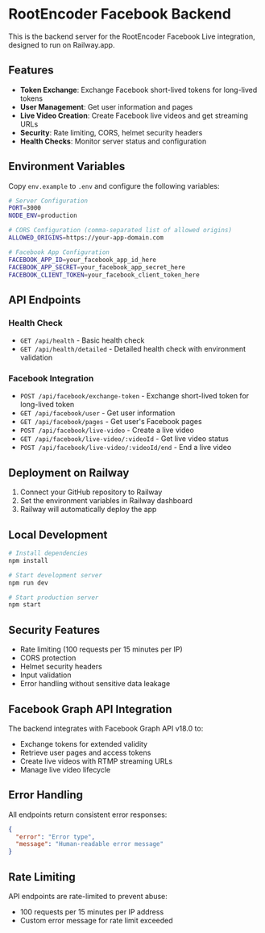 # RootEncoder Facebook Backend

This is the backend server for the RootEncoder Facebook Live integration, designed to run on Railway.app.

## Features

- **Token Exchange**: Exchange Facebook short-lived tokens for long-lived tokens
- **User Management**: Get user information and pages
- **Live Video Creation**: Create Facebook live videos and get streaming URLs
- **Security**: Rate limiting, CORS, helmet security headers
- **Health Checks**: Monitor server status and configuration

## Environment Variables

Copy `env.example` to `.env` and configure the following variables:

```bash
# Server Configuration
PORT=3000
NODE_ENV=production

# CORS Configuration (comma-separated list of allowed origins)
ALLOWED_ORIGINS=https://your-app-domain.com

# Facebook App Configuration
FACEBOOK_APP_ID=your_facebook_app_id_here
FACEBOOK_APP_SECRET=your_facebook_app_secret_here
FACEBOOK_CLIENT_TOKEN=your_facebook_client_token_here
```

## API Endpoints

### Health Check
- `GET /api/health` - Basic health check
- `GET /api/health/detailed` - Detailed health check with environment validation

### Facebook Integration
- `POST /api/facebook/exchange-token` - Exchange short-lived token for long-lived token
- `GET /api/facebook/user` - Get user information
- `GET /api/facebook/pages` - Get user's Facebook pages
- `POST /api/facebook/live-video` - Create a live video
- `GET /api/facebook/live-video/:videoId` - Get live video status
- `POST /api/facebook/live-video/:videoId/end` - End a live video

## Deployment on Railway

1. Connect your GitHub repository to Railway
2. Set the environment variables in Railway dashboard
3. Railway will automatically deploy the app

## Local Development

```bash
# Install dependencies
npm install

# Start development server
npm run dev

# Start production server
npm start
```

## Security Features

- Rate limiting (100 requests per 15 minutes per IP)
- CORS protection
- Helmet security headers
- Input validation
- Error handling without sensitive data leakage

## Facebook Graph API Integration

The backend integrates with Facebook Graph API v18.0 to:
- Exchange tokens for extended validity
- Retrieve user pages and access tokens
- Create live videos with RTMP streaming URLs
- Manage live video lifecycle

## Error Handling

All endpoints return consistent error responses:
```json
{
  "error": "Error type",
  "message": "Human-readable error message"
}
```

## Rate Limiting

API endpoints are rate-limited to prevent abuse:
- 100 requests per 15 minutes per IP address
- Custom error message for rate limit exceeded
